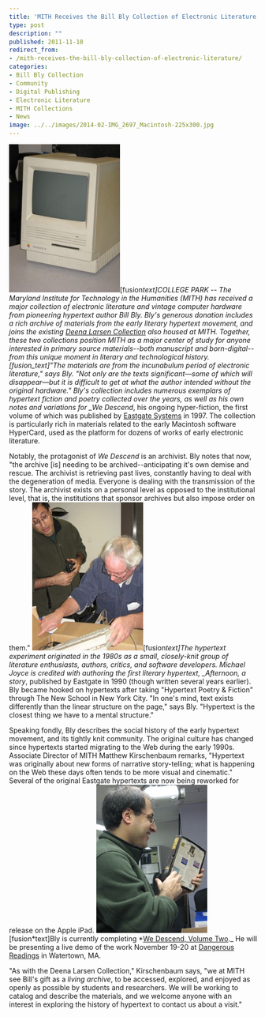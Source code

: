 ```yaml
---
title: 'MITH Receives the Bill Bly Collection of Electronic Literature'
type: post
description: ""
published: 2011-11-10
redirect_from: 
- /mith-receives-the-bill-bly-collection-of-electronic-literature/
categories:
- Bill Bly Collection
- Community
- Digital Publishing
- Electronic Literature
- MITH Collections
- News
image: ../../images/2014-02-IMG_2697_Macintosh-225x300.jpg
---
```

![Macintosh](../../images/2014-02-IMG_2697_Macintosh-225x300.jpg)\[fusion*text]COLLEGE PARK -- The Maryland Institute for Technology in the Humanities (MITH) has received a major collection of electronic literature and vintage computer hardware from pioneering hypertext author Bill Bly. Bly's generous donation includes a rich archive of materials from the early literary hypertext movement, and joins the existing [Deena Larsen Collection](http://mith.umd.edu/larsen/) also housed at MITH. Together, these two collections position MITH as a major center of study for anyone interested in primary source materials--both manuscript and born-digital--from this unique moment in literary and technological history.\[fusion_text]"The materials are from the incunabulum period of electronic literature," says Bly. "Not only are the texts significant—some of which will disappear—but it is difficult to get at what the author intended without the original hardware." Bly's collection includes numerous exemplars of hypertext fiction and poetry collected over the years, as well as his own notes and variations for \_We Descend*, his ongoing hyper-fiction, the first volume of which was published by [Eastgate Systems](http://www.eastgate.com/) in 1997. The collection is particularly rich in materials related to the early Macintosh software HyperCard, used as the platform for dozens of works of early electronic literature.

Notably, the protagonist of _We Descend_ is an archivist. Bly notes that now, "the archive \[is] needing to be archived--anticipating it's own demise and rescue. The archivist is retrieving past lives, constantly having to deal with the degeneration of media. Everyone is dealing with the transmission of the story. The archivist exists on a personal level as opposed to the institutional level, that is, the institutions that sponsor archives but also impose order on them." ![Bill Bly and Matthew Kirschenbaum Sort Through Bly's Collection](../../images/2014-02-IMG_2698_BB-225x300.jpg)\[fusion*text]The hypertext experiment originated in the 1980s as a small, closely-knit group of literature enthusiasts, authors, critics, and software developers. Michael Joyce is credited with authoring the first literary hypertext, \_Afternoon, a story*, published by Eastgate in 1990 (though written several years earlier). Bly became hooked on hypertexts after taking "Hypertext Poetry & Fiction" through The New School in New York City. "In one's mind, text exists differently than the linear structure on the page," says Bly. "Hypertext is the closest thing we have to a mental structure."

Speaking fondly, Bly describes the social history of the early hypertext movement, and its tightly knit community. The original culture has changed since hypertexts started migrating to the Web during the early 1990s. Associate Director of MITH Matthew Kirschenbaum remarks, "Hypertext was originally about new forms of narrative story-telling; what is happening on the Web these days often tends to be more visual and cinematic." Several of the original Eastgate hypertexts are now being reworked for release on the Apple iPad. ![Bill Bly Shares an Early Hypertext](../../images/2014-02-IMG_2686_Bly-225x300.jpg)\[fusion*text]Bly is currently completing *[We Descend, Volume Two](http://www.wedescend.com/).\_ He will be presenting a live demo of the work November 19-20 at [Dangerous Readings](http://www.eastgate.com/DangerousReadings/) in Watertown, MA.

"As with the Deena Larsen Collection," Kirschenbaum says, "we at MITH see Bill's gift as a _living archive_, to be accessed, explored, and enjoyed as openly as possible by students and researchers. We will be working to catalog and describe the materials, and we welcome anyone with an interest in exploring the history of hypertext to contact us about a visit."
